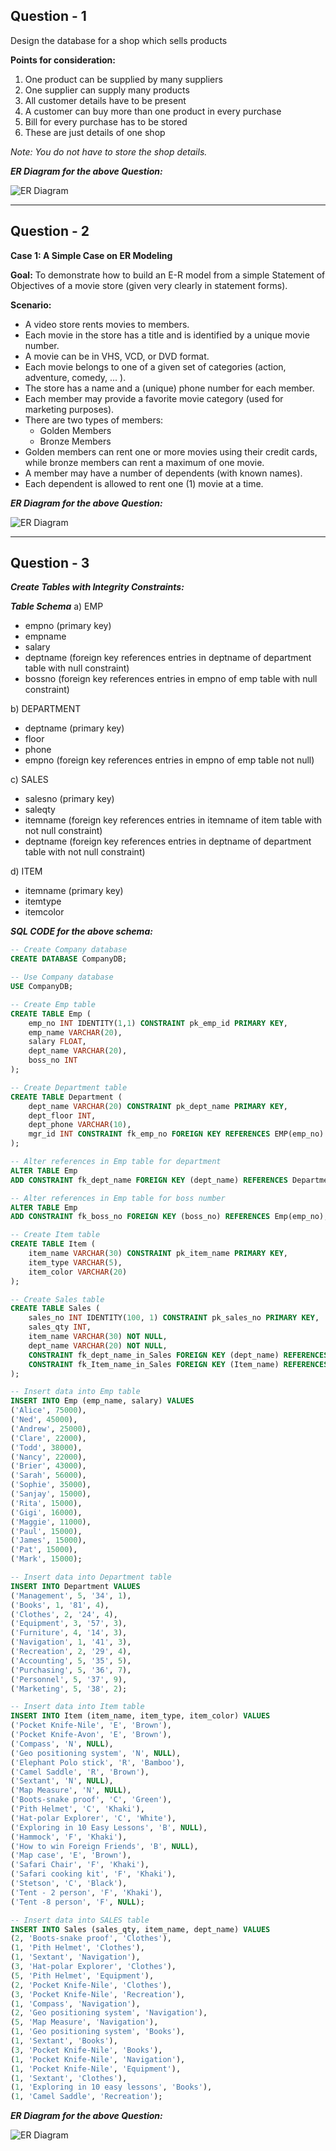 ## Question - 1

Design the database for a shop which sells products

**Points for consideration:**
1. One product can be supplied by many suppliers
2. One supplier can supply many products
3. All customer details have to be present
4. A customer can buy more than one product in every purchase
5. Bill for every purchase has to be stored
6. These are just details of one shop

*Note: You do not have to store the shop details.*

***ER Diagram for the above Question:***

![ER Diagram](ShopDB_ERD.png)

---

## Question - 2

**Case 1: A Simple Case on ER Modeling**

**Goal:** To demonstrate how to build an E-R model from a simple Statement of Objectives of a movie store (given very clearly in statement forms).

**Scenario:**
- A video store rents movies to members.
- Each movie in the store has a title and is identified by a unique movie number.
- A movie can be in VHS, VCD, or DVD format.
- Each movie belongs to one of a given set of categories (action, adventure, comedy, ... ).
- The store has a name and a (unique) phone number for each member.
- Each member may provide a favorite movie category (used for marketing purposes).
- There are two types of members:
  - Golden Members
  - Bronze Members
- Golden members can rent one or more movies using their credit cards, while bronze members can rent a maximum of one movie.
- A member may have a number of dependents (with known names).
- Each dependent is allowed to rent one (1) movie at a time.

***ER Diagram for the above Question:***

![ER Diagram](VideoStoreDB_ERD.png)

---

## Question - 3

***Create Tables with Integrity Constraints:***

***Table Schema***
a) EMP
- empno (primary key)
- empname
- salary
- deptname (foreign key references entries in deptname of department table with null constraint)
- bossno (foreign key references entries in empno of emp table with null constraint)

b) DEPARTMENT
- deptname (primary key)
- floor
- phone
- empno (foreign key references entries in empno of emp table not null)

c) SALES
- salesno (primary key)
- saleqty
- itemname (foreign key references entries in itemname of item table with not null constraint)
- deptname (foreign key references entries in deptname of department table with not null constraint)

d) ITEM
- itemname (primary key)
- itemtype
- itemcolor

***SQL CODE for the above schema:***

```sql
-- Create Company database
CREATE DATABASE CompanyDB;

-- Use Company database
USE CompanyDB;

-- Create Emp table
CREATE TABLE Emp (
    emp_no INT IDENTITY(1,1) CONSTRAINT pk_emp_id PRIMARY KEY,
    emp_name VARCHAR(20),
    salary FLOAT,
    dept_name VARCHAR(20),
    boss_no INT
);

-- Create Department table
CREATE TABLE Department (
    dept_name VARCHAR(20) CONSTRAINT pk_dept_name PRIMARY KEY,
    dept_floor INT,
    dept_phone VARCHAR(10),
    mgr_id INT CONSTRAINT fk_emp_no FOREIGN KEY REFERENCES EMP(emp_no) NOT NULL
);

-- Alter references in Emp table for department
ALTER TABLE Emp 
ADD CONSTRAINT fk_dept_name FOREIGN KEY (dept_name) REFERENCES Department(dept_name);

-- Alter references in Emp table for boss number
ALTER TABLE Emp
ADD CONSTRAINT fk_boss_no FOREIGN KEY (boss_no) REFERENCES Emp(emp_no);

-- Create Item table
CREATE TABLE Item (
    item_name VARCHAR(30) CONSTRAINT pk_item_name PRIMARY KEY,
    item_type VARCHAR(5), 
    item_color VARCHAR(20)
);

-- Create Sales table
CREATE TABLE Sales (
    sales_no INT IDENTITY(100, 1) CONSTRAINT pk_sales_no PRIMARY KEY,
    sales_qty INT,
    item_name VARCHAR(30) NOT NULL,
    dept_name VARCHAR(20) NOT NULL,
    CONSTRAINT fk_dept_name_in_Sales FOREIGN KEY (dept_name) REFERENCES Department(dept_Name),
    CONSTRAINT fk_Item_name_in_Sales FOREIGN KEY (Item_name) REFERENCES Item(item_name)
);

-- Insert data into Emp table 
INSERT INTO Emp (emp_name, salary) VALUES 
('Alice', 75000),
('Ned', 45000),
('Andrew', 25000),
('Clare', 22000),
('Todd', 38000),
('Nancy', 22000),
('Brier', 43000),
('Sarah', 56000),
('Sophie', 35000),
('Sanjay', 15000),
('Rita', 15000),
('Gigi', 16000),
('Maggie', 11000),
('Paul', 15000),
('James', 15000),
('Pat', 15000),
('Mark', 15000);

-- Insert data into Department table
INSERT INTO Department VALUES
('Management', 5, '34', 1),
('Books', 1, '81', 4),
('Clothes', 2, '24', 4),
('Equipment', 3, '57', 3),
('Furniture', 4, '14', 3),
('Navigation', 1, '41', 3),
('Recreation', 2, '29', 4),
('Accounting', 5, '35', 5),
('Purchasing', 5, '36', 7),
('Personnel', 5, '37', 9),
('Marketing', 5, '38', 2);

-- Insert data into Item table
INSERT INTO Item (item_name, item_type, item_color) VALUES
('Pocket Knife-Nile', 'E', 'Brown'),
('Pocket Knife-Avon', 'E', 'Brown'),
('Compass', 'N', NULL),
('Geo positioning system', 'N', NULL),
('Elephant Polo stick', 'R', 'Bamboo'),
('Camel Saddle', 'R', 'Brown'),
('Sextant', 'N', NULL),
('Map Measure', 'N', NULL),
('Boots-snake proof', 'C', 'Green'),
('Pith Helmet', 'C', 'Khaki'),
('Hat-polar Explorer', 'C', 'White'),
('Exploring in 10 Easy Lessons', 'B', NULL),
('Hammock', 'F', 'Khaki'),
('How to win Foreign Friends', 'B', NULL),
('Map case', 'E', 'Brown'),
('Safari Chair', 'F', 'Khaki'),
('Safari cooking kit', 'F', 'Khaki'),
('Stetson', 'C', 'Black'),
('Tent - 2 person', 'F', 'Khaki'),
('Tent -8 person', 'F', NULL);

-- Insert data into SALES table
INSERT INTO Sales (sales_qty, item_name, dept_name) VALUES
(2, 'Boots-snake proof', 'Clothes'),
(1, 'Pith Helmet', 'Clothes'),
(1, 'Sextant', 'Navigation'),
(3, 'Hat-polar Explorer', 'Clothes'),
(5, 'Pith Helmet', 'Equipment'),
(2, 'Pocket Knife-Nile', 'Clothes'),
(3, 'Pocket Knife-Nile', 'Recreation'),
(1, 'Compass', 'Navigation'),
(2, 'Geo positioning system', 'Navigation'),
(5, 'Map Measure', 'Navigation'),
(1, 'Geo positioning system', 'Books'),
(1, 'Sextant', 'Books'),
(3, 'Pocket Knife-Nile', 'Books'),
(1, 'Pocket Knife-Nile', 'Navigation'),
(1, 'Pocket Knife-Nile', 'Equipment'),
(1, 'Sextant', 'Clothes'),
(1, 'Exploring in 10 easy lessons', 'Books'),
(1, 'Camel Saddle', 'Recreation');
```

***ER Diagram for the above Question:***

![ER Diagram](CompanyDB_ERD.png)
